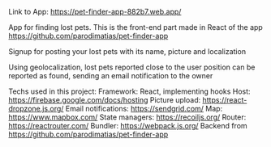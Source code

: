 Link to App: https://pet-finder-app-882b7.web.app/

App for finding lost pets. This is the front-end part made in React of the app https://github.com/parodimatias/pet-finder-app

Signup for posting your lost pets with its name, picture and localization

Using geolocalization, lost pets reported close to the user position can be reported as found, sending an email notification to the owner

Techs used in this project:
Framework: React, implementing hooks
Host:  https://firebase.google.com/docs/hosting
Picture upload: https://react-dropzone.js.org/ 
Email notifications: https://sendgrid.com/
Map: https://www.mapbox.com/
State managers: https://recoiljs.org/
Router: https://reactrouter.com/
Bundler: https://webpack.js.org/
Backend from https://github.com/parodimatias/pet-finder-app
